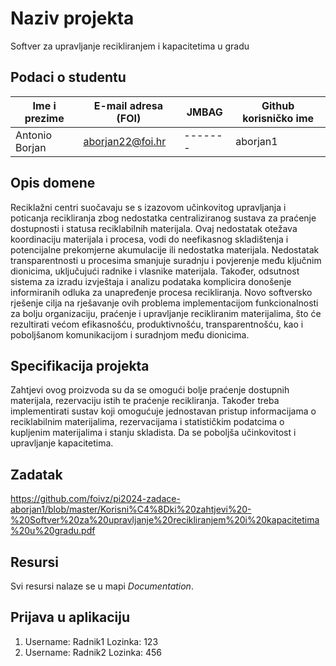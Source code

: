 
# Naziv projekta
Softver za upravljanje recikliranjem i kapacitetima u gradu

## Podaci o studentu

Ime i prezime | E-mail adresa (FOI) | JMBAG | Github korisničko ime
------------  | ------------------- | ----- | ---------------------
Antonio Borjan | aborjan22@foi.hr | ------- | aborjan1


## Opis domene

Reciklažni centri suočavaju se s izazovom učinkovitog upravljanja i poticanja recikliranja zbog nedostatka centraliziranog sustava za praćenje dostupnosti i statusa reciklabilnih materijala. Ovaj nedostatak otežava koordinaciju materijala i procesa, vodi do neefikasnog skladištenja i potencijalne prekomjerne akumulacije ili nedostatka materijala. Nedostatak transparentnosti u procesima smanjuje suradnju i povjerenje među ključnim dionicima, uključujući radnike i vlasnike materijala. Također, odsutnost sistema za izradu izvještaja i analizu podataka komplicira donošenje informiranih odluka za unapređenje procesa recikliranja. Novo softversko rješenje cilja na rješavanje ovih problema implementacijom funkcionalnosti za bolju organizaciju, praćenje i upravljanje recikliranim materijalima, što će rezultirati većom efikasnošću, produktivnošću, transparentnošću, kao i poboljšanom komunikacijom i suradnjom među dionicima.

## Specifikacija projekta
Zahtjevi ovog proizvoda su da se omogući bolje praćenje dostupnih materijala, rezervaciju istih te praćenje recikliranja. Također treba implementirati sustav koji omogućuje jednostavan pristup informacijama o reciklabilnim materijalima, rezervacijama i statističkim podatcima o kupljenim materijalima i stanju skladista. Da se poboljša učinkovitost i upravljanje kapacitetima.

## Zadatak
https://github.com/foivz/pi2024-zadace-aborjan1/blob/master/Korisni%C4%8Dki%20zahtjevi%20-%20Softver%20za%20upravljanje%20recikliranjem%20i%20kapacitetima%20u%20gradu.pdf

## Resursi

Svi resursi nalaze se u mapi _Documentation_.

## Prijava u aplikaciju
1. Username: Radnik1   Lozinka: 123
2. Username: Radnik2   Lozinka: 456
   
